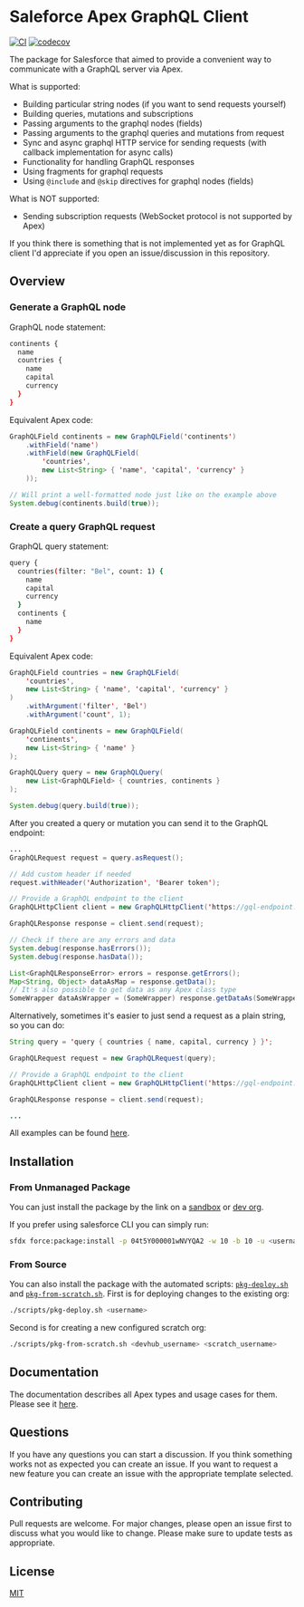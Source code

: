 # Saleforce Apex GraphQL Client

[![CI](https://github.com/IlyaMatsuev/Apex-GraphQL-Client/actions/workflows/scratch-org-ci.yml/badge.svg?branch=main)](https://github.com/IlyaMatsuev/Apex-GraphQL-Client/actions/workflows/scratch-org-ci.yml)
[![codecov](https://codecov.io/gh/IlyaMatsuev/Apex-GraphQL-Client/branch/main/graph/badge.svg?token=ZOSPAKZTGC)](https://codecov.io/gh/IlyaMatsuev/Apex-GraphQL-Client)

The package for Salesforce that aimed to provide a convenient way to communicate with a GraphQL server via Apex.

What is supported:

-   Building particular string nodes (if you want to send requests yourself)
-   Building queries, mutations and subscriptions
-   Passing arguments to the graphql nodes (fields)
-   Passing arguments to the graphql queries and mutations from request
-   Sync and async graphql HTTP service for sending requests (with callback implementation for async calls)
-   Functionality for handling GraphQL responses
-   Using fragments for graphql requests
-   Using `@include` and `@skip` directives for graphql nodes (fields)

What is NOT supported:

-   Sending subscription requests (WebSocket protocol is not supported by Apex)

If you think there is something that is not implemented yet as for GraphQL client I'd appreciate if you open an issue/discussion in this repository.

## Overview

### Generate a GraphQL node

GraphQL node statement:

```bash
continents {
  name
  countries {
    name
    capital
    currency
  }
}
```

Equivalent Apex code:

```java
GraphQLField continents = new GraphQLField('continents')
    .withField('name')
    .withField(new GraphQLField(
        'countries',
        new List<String> { 'name', 'capital', 'currency' }
    ));

// Will print a well-formatted node just like on the example above
System.debug(continents.build(true));
```

### Create a query GraphQL request

GraphQL query statement:

```bash
query {
  countries(filter: "Bel", count: 1) {
    name
    capital
    currency
  }
  continents {
    name
  }
}
```

Equivalent Apex code:

```java
GraphQLField countries = new GraphQLField(
    'countries',
    new List<String> { 'name', 'capital', 'currency' }
)
    .withArgument('filter', 'Bel')
    .withArgument('count', 1);

GraphQLField continents = new GraphQLField(
    'continents',
    new List<String> { 'name' }
);

GraphQLQuery query = new GraphQLQuery(
    new List<GraphQLField> { countries, continents }
);

System.debug(query.build(true));
```

After you created a query or mutation you can send it to the GraphQL endpoint:

```java
...
GraphQLRequest request = query.asRequest();

// Add custom header if needed
request.withHeader('Authorization', 'Bearer token');

// Provide a GraphQL endpoint to the client
GraphQLHttpClient client = new GraphQLHttpClient('https://gql-endpoint.com/graphql');

GraphQLResponse response = client.send(request);

// Check if there are any errors and data
System.debug(response.hasErrors());
System.debug(response.hasData());

List<GraphQLResponseError> errors = response.getErrors();
Map<String, Object> dataAsMap = response.getData();
// It's also possible to get data as any Apex class type
SomeWrapper dataAsWrapper = (SomeWrapper) response.getDataAs(SomeWrapper.class);
```

Alternatively, sometimes it's easier to just send a request as a plain string, so you can do:

```java
String query = 'query { countries { name, capital, currency } }';

GraphQLRequest request = new GraphQLRequest(query);

// Provide a GraphQL endpoint to the client
GraphQLHttpClient client = new GraphQLHttpClient('https://gql-endpoint.com/graphql');

GraphQLResponse response = client.send(request);

...
```

All examples can be found [here](docs/examples/).

## Installation

### From Unmanaged Package

You can just install the package by the link on a [sandbox](http://test.salesforce.com/packaging/installPackage.apexp?p0=04t5Y000001wNVYQA2) or [dev org](http://login.salesforce.com/packaging/installPackage.apexp?p0=04t5Y000001wNVYQA2).

If you prefer using salesforce CLI you can simply run:

```bash
sfdx force:package:install -p 04t5Y000001wNVYQA2 -w 10 -b 10 -u <username>
```

### From Source

You can also install the package with the automated scripts: [`pkg-deploy.sh`](scripts/pkg-deploy.sh) and [`pkg-from-scratch.sh`](scripts/pkg-from-scratch.sh). First is for deploying changes to the existing org:

```bash
./scripts/pkg-deploy.sh <username>
```

Second is for creating a new configured scratch org:

```bash
./scripts/pkg-from-scratch.sh <devhub_username> <scratch_username>
```

## Documentation

The documentation describes all Apex types and usage cases for them. Please see it [here](docs).

## Questions

If you have any questions you can start a discussion. If you think something works not as expected you can create an issue. If you want to request a new feature you can create an issue with the appropriate template selected.

## Contributing

Pull requests are welcome. For major changes, please open an issue first to discuss what you would like to change.
Please make sure to update tests as appropriate.

## License

[MIT](LICENSE)
